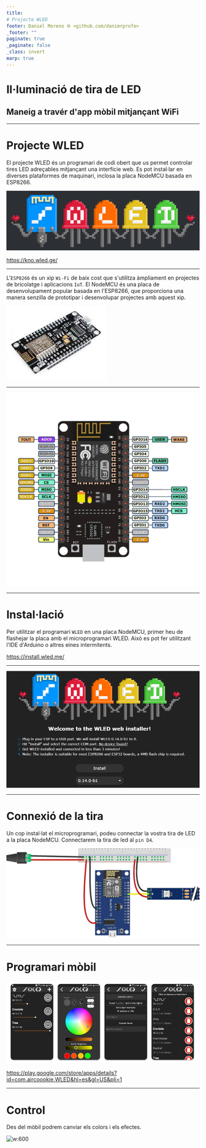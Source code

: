 ```yaml
---
title:
# Projecte WLED
footer: Daniel Moreno 🌐 <github.com/danimrprofe>
_footer: ""
paginate: true
_paginate: false
_class: invert
marp: true
---
```


# Il·luminació de tira de LED
## Maneig a travér d'app mòbil mitjançant WiFi

---

# Projecte WLED

El projecte WLED és un programari de codi obert que us permet controlar tires LED adreçables mitjançant una interfície web. Es pot instal·lar en diverses plataformes de maquinari, inclosa la placa NodeMCU basada en ESP8266.

![w: 80%](img/2023-03-15-15-18-46.png)

https://kno.wled.ge/

---

L'``ESP8266`` és un xip ``Wi-Fi`` de baix cost que s'utilitza àmpliament en projectes de bricolatge i aplicacions ``IoT``. El NodeMCU és una placa de desenvolupament popular basada en l'ESP8266, que proporciona una manera senzilla de prototipar i desenvolupar projectes amb aquest xip.

![](img/2023-03-15-15-24-34.png)

---

![bg contain](img/2023-03-15-15-25-29.png)

---

# Instal·lació

Per utilitzar el programari ``WLED`` en una placa NodeMCU, primer heu de flashejar la placa amb el microprogramari WLED. Això es pot fer utilitzant l'IDE d'Arduino o altres eines intermitents.

https://install.wled.me/

---

![](img/2023-03-15-15-20-31.png)

---

# Connexió de la tira

Un cop instal·lat el microprogramari, podeu connectar la vostra tira de LED a la placa NodeMCU.  Connectarem la tira de led al ``pin D4``.

![](img/2023-03-15-15-29-10.png)

---

# Programari mòbil

![](img/2023-03-15-15-21-10.png)

https://play.google.com/store/apps/details?id=com.aircoookie.WLED&hl=es&gl=US&pli=1

---

# Control

Des del mòbil podrem canviar els colors i els efectes.

![w:600](img/2023-03-15-15-22-58.png)
